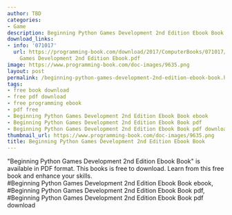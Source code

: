 ```yaml
---
author: TBD
categories:
- Game
description: Beginning Python Games Development 2nd Edition Ebook Book
download_links:
- info: '071017'
  url: https://programming-book.com/download/2017/ComputerBooks/071017/Beginning Python
    Games Development 2nd Edition Ebook.pdf
image: https://www.programming-book.com/doc-images/9635.png
layout: post
permalink: /beginning-python-games-development-2nd-edition-ebook-book.html
tags:
- free book download
- free pdf download
- free programming ebook
- pdf free
- Beginning Python Games Development 2nd Edition Ebook Book ebook
- Beginning Python Games Development 2nd Edition Ebook Book pdf
- Beginning Python Games Development 2nd Edition Ebook Book pdf download
thumbnail_url: https://www.programming-book.com/doc-images/9635.png
title: Beginning Python Games Development 2nd Edition Ebook Book
---
```


 
<div class="item-desc text-justify">
  "Beginning Python Games Development 2nd Edition Ebook Book" is available in PDF format. This books is free to download. Learn from this free book and enhance your skills.
  <br>
  #Beginning Python Games Development 2nd Edition Ebook Book ebook, #Beginning Python Games Development 2nd Edition Ebook Book pdf, #Beginning Python Games Development 2nd Edition Ebook Book pdf download
</div>